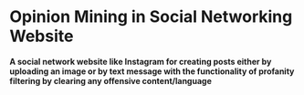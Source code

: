 # Opinion Mining in Social Networking Website

**A social network website like Instagram for creating posts either by uploading an image or by text message with the functionality of profanity filtering by clearing any offensive content/language**
